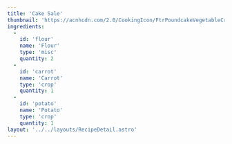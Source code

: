 ```yaml
---
title: 'Cake Sale'
thumbnail: 'https://acnhcdn.com/2.0/CookingIcon/FtrPoundcakeVegetableCropped.png'
ingredients:
  -
    id: 'flour'
    name: 'Flour'
    type: 'misc'
    quantity: 2
  -
    id: 'carrot'
    name: 'Carrot'
    type: 'crop'
    quantity: 1
  -
    id: 'potato'
    name: 'Potato'
    type: 'crop'
    quantity: 1
layout: '../../layouts/RecipeDetail.astro'
---
```

